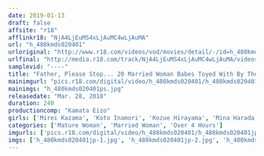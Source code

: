 ```yaml
---
date: 2019-01-13
draft: false
affsite: "r18"
afflinkr18: "NjA4LjEuMS4xLjAuMC4wLjAuMA"
url: "h_480kmds020401"
urloriginal: "http://www.r18.com/videos/vod/movies/detail/-/id=h_480kmds020401"
urlfinal: "http://media.r18.com/track/NjA4LjEuMS4xLjAuMC4wLjAuMA/videos/vod/movies/detail/-/id=h_480kmds020401"
samplevid: "----"
title: "Father, Please Stop... 20 Married Woman Babes Toyed With By Their Father-In-Laws 240 Minutes"
mainimgurl: "pics.r18.com/digital/video/h_480kmds020401/h_480kmds020401ps.jpg"
mainimgs: "h_480kmds020401ps.jpg"
releasedate: "Mar. 28, 2018"
duration: 240
productioncomp: "Kamata Eizo"
girls: ['Mirei Kazama', 'Koto Inamori', 'Kozue Hirayama', 'Mina Harada']
categories: ['Mature Woman', 'Married Woman', 'Over 4 Hours']
imgurls: ['pics.r18.com/digital/video/h_480kmds020401/h_480kmds020401jp-1.jpg', 'pics.r18.com/digital/video/h_480kmds020401/h_480kmds020401jp-2.jpg', 'pics.r18.com/digital/video/h_480kmds020401/h_480kmds020401jp-3.jpg', 'pics.r18.com/digital/video/h_480kmds020401/h_480kmds020401jp-4.jpg', 'pics.r18.com/digital/video/h_480kmds020401/h_480kmds020401jp-5.jpg', 'pics.r18.com/digital/video/h_480kmds020401/h_480kmds020401jp-6.jpg', 'pics.r18.com/digital/video/h_480kmds020401/h_480kmds020401jp-7.jpg', 'pics.r18.com/digital/video/h_480kmds020401/h_480kmds020401jp-8.jpg', 'pics.r18.com/digital/video/h_480kmds020401/h_480kmds020401jp-9.jpg', 'pics.r18.com/digital/video/h_480kmds020401/h_480kmds020401jp-10.jpg', 'pics.r18.com/digital/video/h_480kmds020401/h_480kmds020401jp-11.jpg', 'pics.r18.com/digital/video/h_480kmds020401/h_480kmds020401jp-12.jpg', 'pics.r18.com/digital/video/h_480kmds020401/h_480kmds020401jp-13.jpg', 'pics.r18.com/digital/video/h_480kmds020401/h_480kmds020401jp-14.jpg', 'pics.r18.com/digital/video/h_480kmds020401/h_480kmds020401jp-15.jpg', 'pics.r18.com/digital/video/h_480kmds020401/h_480kmds020401jp-16.jpg', 'pics.r18.com/digital/video/h_480kmds020401/h_480kmds020401jp-17.jpg', 'pics.r18.com/digital/video/h_480kmds020401/h_480kmds020401jp-18.jpg', 'pics.r18.com/digital/video/h_480kmds020401/h_480kmds020401jp-19.jpg', 'pics.r18.com/digital/video/h_480kmds020401/h_480kmds020401jp-20.jpg']
imgs: ['h_480kmds020401jp-1.jpg', 'h_480kmds020401jp-2.jpg', 'h_480kmds020401jp-3.jpg', 'h_480kmds020401jp-4.jpg', 'h_480kmds020401jp-5.jpg', 'h_480kmds020401jp-6.jpg', 'h_480kmds020401jp-7.jpg', 'h_480kmds020401jp-8.jpg', 'h_480kmds020401jp-9.jpg', 'h_480kmds020401jp-10.jpg', 'h_480kmds020401jp-11.jpg', 'h_480kmds020401jp-12.jpg', 'h_480kmds020401jp-13.jpg', 'h_480kmds020401jp-14.jpg', 'h_480kmds020401jp-15.jpg', 'h_480kmds020401jp-16.jpg', 'h_480kmds020401jp-17.jpg', 'h_480kmds020401jp-18.jpg', 'h_480kmds020401jp-19.jpg', 'h_480kmds020401jp-20.jpg']
---
```

